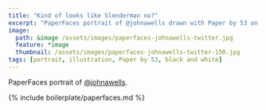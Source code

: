 ```yaml
---
title: "Kind of looks like Slenderman no?"
excerpt: "PaperFaces portrait of @johnawells drawn with Paper by 53 on an iPad."
image: 
  path: &image /assets/images/paperfaces-johnawells-twitter.jpg 
  feature: *image
  thumbnail: /assets/images/paperfaces-johnawells-twitter-150.jpg
tags: [portrait, illustration, Paper by 53, black and white]
---
```


PaperFaces portrait of [@johnawells](http://twitter.com/johnawells).

{% include boilerplate/paperfaces.md %}
